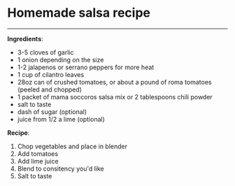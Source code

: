 # Homemade salsa recipe
---

**Ingredients**:

* 3-5 cloves of garlic
* 1 onion depending on the size
* 1-2 jalapenos or serrano peppers for more heat
* 1 cup of cilantro leaves
* 28oz can of crushed tomatoes, or about a pound of roma tomatoes (peeled and chopped)
* 1 packet of mama soccoros salsa mix or 2 tablespoons chili powder
* salt to taste
* dash of sugar (optional)
* juice from 1/2 a lime (optional)

**Recipe**:

1. Chop vegetables and place in blender
2. Add tomatoes
3. Add lime juice
4. Blend to consitency you'd like
5. Salt to taste